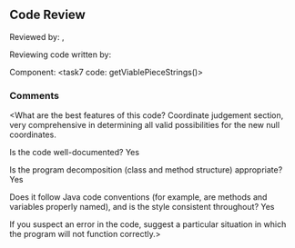 ## Code Review

Reviewed by: <Tianjian Yang>, <u7347610>

Reviewing code written by: <Jialiang Chen> <u7349311>

Component: <task7 code: getViablePieceStrings()>

### Comments 

<What are the best features of this code?
Coordinate judgement section, very comprehensive in determining all valid possibilities for the new null coordinates.

Is the code well-documented?
Yes

Is the program decomposition (class and method structure) appropriate?
Yes

Does it follow Java code conventions (for example, are methods and variables properly named), and is the style consistent throughout?
Yes

If you suspect an error in the code, suggest a particular situation in which the program will not function correctly.>


